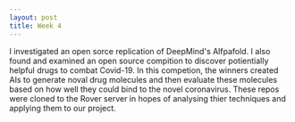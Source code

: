 ```yaml
---
layout: post
title: Week 4
---
```


I investigated an open sorce replication of DeepMind's Alfpafold. 
I also found and examined an open source compition to discover potientially helpful drugs to combat Covid-19.
In this competion, the winners created AIs to generate noval drug molecules and then evaluate these molecules based on how well
they could bind to the novel coronavirus.
These repos were cloned to the Rover server in hopes of analysing thier techniques and applying them to our project.
